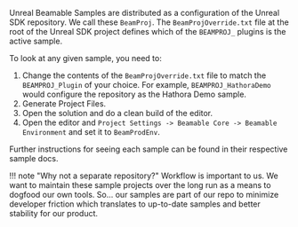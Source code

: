 <style>
img[src*='#center'] { 
    display: block;
    margin: auto;
}
</style>

Unreal Beamable Samples are distributed as a configuration of the Unreal SDK repository. We call these `BeamProj`. The `BeamProjOverride.txt` file at the root of the Unreal SDK project defines which of the `BEAMPROJ_` plugins is the active sample.

To look at any given sample, you need to:

1. Change the contents of the `BeamProjOverride.txt` file to match the `BEAMPROJ_Plugin` of your choice. For example, `BEAMPROJ_HathoraDemo` would configure the repository as the Hathora Demo sample.
2. Generate Project Files.
3. Open the solution and do a clean build of the editor.
4. Open the editor and `Project Settings -> Beamable Core -> Beamable Environment` and set it to `BeamProdEnv`.

Further instructions for seeing each sample can be found in their respective sample docs.

!!! note "Why not a separate repository?"
	Workflow is important to us. We want to maintain these sample projects over the long run as a means to dogfood our own tools. So... our samples are part of our repo to minimize developer friction which translates to up-to-date samples and better stability for our product.

